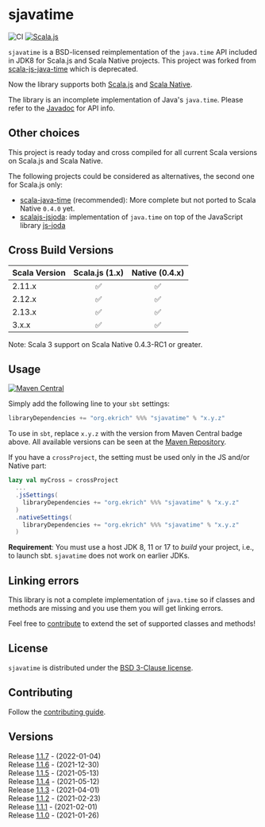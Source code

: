 # sjavatime

![CI](https://github.com/ekrich/sjavatime/workflows/CI/badge.svg)
[![Scala.js](https://www.scala-js.org/assets/badges/scalajs-1.0.0.svg)](https://www.scala-js.org)

`sjavatime` is a BSD-licensed reimplementation of the `java.time` API
included in JDK8 for Scala.js and Scala Native projects. This project was forked from
[scala-js-java-time](https://github.com/scala-js/scala-js-java-time) which is deprecated.

Now the library supports both [Scala.js](https://www.scala-js.org/) and [Scala Native](https://scala-native.readthedocs.io/).

The library is an incomplete implementation of Java's `java.time`. Please refer to the
[Javadoc](https://docs.oracle.com/javase/8/docs/api/java/time/package-summary.html) for API info.


## Other choices
This project is ready today and cross compiled for all current Scala versions on Scala.js and Scala Native.

The following projects could be considered as alternatives, the second one for Scala.js only:

* [scala-java-time](https://github.com/cquiroz/scala-java-time) (recommended): More complete but not ported to Scala Native `0.4.0` yet.
* [scalajs-jsjoda](https://github.com/zoepepper/scalajs-jsjoda): implementation of `java.time` on top of the JavaScript library [js-joda](https://github.com/js-joda/js-joda)

## Cross Build Versions

| Scala Version          | Scala.js (1.x)        | Native (0.4.x) |
| ---------------------- | :-------------------: | :------------: |
| 2.11.x                 |          ✅           |       ✅       |
| 2.12.x                 |          ✅           |       ✅       |
| 2.13.x                 |          ✅           |       ✅       |
| 3.x.x                  |          ✅           |       ✅       |

Note: Scala 3 support on Scala Native 0.4.3-RC1 or greater.

## Usage
[![Maven Central](https://img.shields.io/maven-central/v/org.ekrich/sjavatime_native0.4_2.13.svg)](https://maven-badges.herokuapp.com/maven-central/org.ekrich/sjavatime_native0.4_2.13)

Simply add the following line to your `sbt` settings:

```scala
libraryDependencies += "org.ekrich" %%% "sjavatime" % "x.y.z"
```

To use in `sbt`, replace `x.y.z` with the version from Maven Central badge above.
All available versions can be seen at the [Maven Repository](https://mvnrepository.com/artifact/org.ekrich/sjavatime).

If you have a `crossProject`, the setting must be used only in the JS and/or Native part:

```scala
lazy val myCross = crossProject
  ...
  .jsSettings(
    libraryDependencies += "org.ekrich" %%% "sjavatime" % "x.y.z"
  )
  .nativeSettings(
    libraryDependencies += "org.ekrich" %%% "sjavatime" % "x.y.z"
  )
```

**Requirement**: You must use a host JDK 8, 11 or 17 to *build* your project, i.e., to
launch sbt. `sjavatime` does not work on earlier JDKs.

## Linking errors

This library is not a complete implementation of `java.time` so if classes and methods
are missing and you use them you will get linking errors.

Feel free to [contribute](./CONTRIBUTING.md) to extend the set of supported
classes and methods!

## License

`sjavatime` is distributed under the
[BSD 3-Clause license](./LICENSE.txt).

## Contributing

Follow the [contributing guide](./CONTRIBUTING.md).

## Versions

Release [1.1.7](https://github.com/ekrich/sjavatime/releases/tag/v1.1.7) - (2022-01-04)<br/>
Release [1.1.6](https://github.com/ekrich/sjavatime/releases/tag/v1.1.6) - (2021-12-30)<br/>
Release [1.1.5](https://github.com/ekrich/sjavatime/releases/tag/v1.1.5) - (2021-05-13)<br/>
Release [1.1.4](https://github.com/ekrich/sjavatime/releases/tag/v1.1.4) - (2021-05-12)<br/>
Release [1.1.3](https://github.com/ekrich/sjavatime/releases/tag/v1.1.3) - (2021-04-01)<br/>
Release [1.1.2](https://github.com/ekrich/sjavatime/releases/tag/v1.1.2) - (2021-02-23)<br/>
Release [1.1.1](https://github.com/ekrich/sjavatime/releases/tag/v1.1.1) - (2021-02-01)<br/>
Release [1.1.0](https://github.com/ekrich/sjavatime/releases/tag/v1.1.0) - (2021-01-26)<br/>
